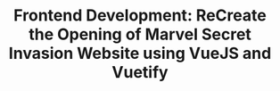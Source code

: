 ---
title: 'Frontend Development: ReCreate the Opening of Marvel Secret Invasion Website using VueJS and Vuetify'
summary: 'Explore Vue.js and Vuetify to recreate the captivating opening of Marvel Secret Invasion website in this frontend development project.'
myImage: '/img/secret.png'
tags:
  - "Vue"
publishDate: 14 Oct 2023
publishDateTime: 2023-10-14:17:30
---
